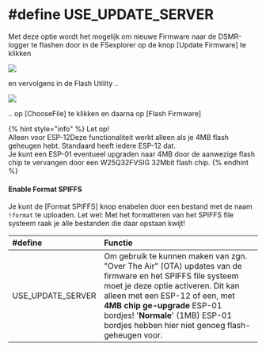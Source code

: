 # \#define USE\_UPDATE\_SERVER

Met deze optie wordt het mogelijk om nieuwe Firmware naar de DSMR-logger te flashen door in de FSexplorer op de knop \[Update Firmware\] te klikken

![](https://mrwheel.github.io/DSMRloggerWS/img/DSMRloggerWS_FSexplorer.png)

en vervolgens in de Flash Utility ..

![](https://mrwheel.github.io/DSMRloggerWS/img/DSMR-logger_FlashUtility.png)

.. op \[ChooseFile\] te klikken en daarna op \[Flash Firmware\]

{% hint style="info" %}
Let op!   
Alleen voor ESP-12Deze functionaliteit werkt alleen als je 4MB flash geheugen hebt. Standaard heeft iedere ESP-12 dat.  
Je kunt een ESP-01 eventueel upgraden naar 4MB door de aanwezige flash chip te vervangen door een W25Q32FVSIG 32Mbit flash chip.
{% endhint %}

#### Enable Format SPIFFS <a id="enable-format-spiffs"></a>

Je kunt de \[Format SPIFFS\] knop enabelen door een bestand met de naam `!format` te uploaden. Let wel: Met het formatteren van het SPIFFS file systeem raak je álle bestanden die daar opstaan kwijt!

| \#define | Functie |
| :--- | :--- |
| USE\_UPDATE\_SERVER | Om gebruik te kunnen maken van zgn. "Over The Air" \(OTA\) updates van de firmware en het SPIFFS file systeem moet je deze optie activeren. Dit kan alleen met een ESP-12 of een, met **4MB chip ge-upgrade** ESP-01 bordjes! '**Normale**' \(1MB\) ESP-01 bordjes hebben hier niet genoeg flash-geheugen voor. |

